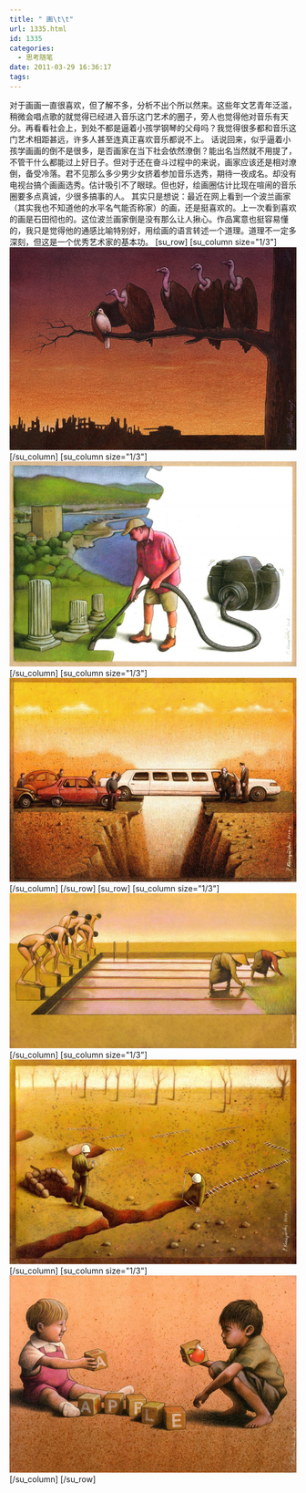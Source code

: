 ```yaml
---
title: " 画\t\t"
url: 1335.html
id: 1335
categories:
  - 思考随笔
date: 2011-03-29 16:36:17
tags:
---
```


对于画画一直很喜欢，但了解不多，分析不出个所以然来。这些年文艺青年泛滥，稍微会唱点歌的就觉得已经进入音乐这门艺术的圈子，旁人也觉得他对音乐有天分。再看看社会上，到处不都是逼着小孩学钢琴的父母吗？我觉得很多都和音乐这门艺术相距甚远，许多人甚至连真正喜欢音乐都说不上。 话说回来，似乎逼着小孩学画画的倒不是很多，是否画家在当下社会依然潦倒？能出名当然就不用提了，不管干什么都能过上好日子。但对于还在奋斗过程中的来说，画家应该还是相对潦倒，备受冷落。君不见那么多少男少女挤着参加音乐选秀，期待一夜成名。却没有电视台搞个画画选秀。估计吸引不了眼球。但也好，绘画圈估计比现在喧闹的音乐圈要多点真诚，少很多搞事的人。 其实只是想说：最近在网上看到一个波兰画家（其实我也不知道他的水平名气能否称家）的画，还是挺喜欢的。上一次看到喜欢的画是石田彻也的。这位波兰画家倒是没有那么让人揪心。作品寓意也挺容易懂的，我只是觉得他的通感比喻特别好，用绘画的语言转述一个道理。道理不一定多深刻，但这是一个优秀艺术家的基本功。 \[su\_row\] \[su\_column size="1/3"\]![所谓和平正义](../../images//2011/03/integration_785649.jpg)\[/su\_column\] \[su\_column size="1/3"\]![新时代旅游的人](../../images//2011/03/tourism_46159.jpg)\[/su\_column\] \[su\_column size="1/3"\]![富人与穷人](../../images//2011/03/trouble_52489.jpg)\[/su\_column\] \[/su\_row\] \[su\_row\] \[su\_column size="1/3"\]![这个比较隐晦。随意发挥](../../images//2011/03/olympic_games_2_101359.jpg)\[/su\_column\] \[su\_column size="1/3"\]![战争与和平](../../images//2011/03/trenches_28059.jpg)\[/su\_column\] \[su\_column size="1/3"\]![富孩子和穷孩子，应该把积木换成IPAD了吧](../../images//2011/03/apple_431609.jpg)\[/su\_column\] \[/su\_row\]
